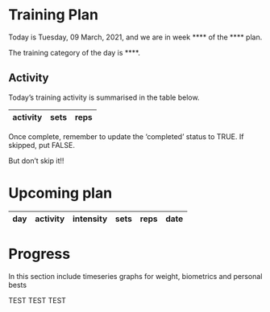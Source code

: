 Training Plan
================

Today is Tuesday, 09 March, 2021, and we are in week \*\*\*\* of the
\*\*\*\* plan.

The training category of the day is \*\*\*\*.

## Activity

Today’s training activity is summarised in the table below.

| activity | sets | reps |
| :------- | ---: | ---: |

Once complete, remember to update the ‘completed’ status to TRUE. If
skipped, put FALSE.

But don’t skip it\!\!

# Upcoming plan

| day | activity | intensity | sets | reps | date |
| :-- | :------- | :-------- | ---: | ---: | :--- |

# Progress

In this section include timeseries graphs for weight, biometrics and
personal bests

TEST TEST TEST
